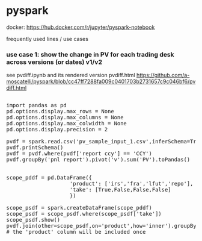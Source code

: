 # pyspark

docker: https://hub.docker.com/r/jupyter/pyspark-notebook

frequently used lines / use cases

<h3>
  use case 1: show the change in PV for each trading desk across versions (or dates) v1/v2
</h3>

see pvdiff.ipynb and its rendered version pvdiff.html
https://github.com/a-moscatelli/pyspark/blob/cc47ff7288fa009c0401703b2731657c9c046bf6/pvdiff.html

<pre>
  
import pandas as pd
pd.options.display.max_rows = None
pd.options.display.max_columns = None 
pd.options.display.max_colwidth = None
pd.options.display.precision = 2

pvdf = spark.read.csv('pv_sample_input_1.csv',inferSchema=True,header=True)
pvdf.printSchema()
pvdf = pvdf.where(pvdf['report ccy'] == 'CCY')
pvdf.groupBy('pnl report').pivot('v').sum('PV').toPandas()


scope_pddf = pd.DataFrame({
                    'product': ['irs','fra','lfut','repo'],
                    'take': [True,False,False,False]
                    })
 
scope_psdf = spark.createDataFrame(scope_pddf)
scope_psdf = scope_psdf.where(scope_psdf['take'])
scope_psdf.show()
pvdf.join(other=scope_psdf,on='product',how='inner').groupBy('pnl report').pivot("v").sum("PV").toPandas()
# the 'product' column will be included once

</pre>
